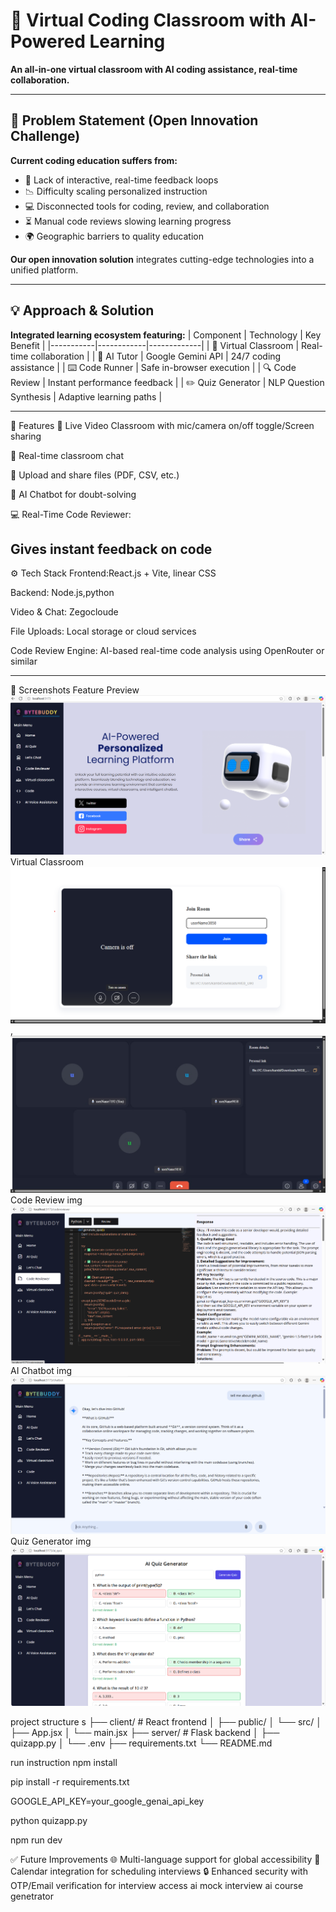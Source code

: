# 🚀 Virtual Coding Classroom with AI-Powered Learning

**An all-in-one virtual classroom with AI coding assistance, real-time collaboration.**

---

## 🎯 Problem Statement (Open Innovation Challenge)
**Current coding education suffers from:**
- 🚧 Lack of interactive, real-time feedback loops
- 📉 Difficulty scaling personalized instruction
- 💻 Disconnected tools for coding, review, and collaboration
- ⏳ Manual code reviews slowing learning progress
- 🌍 Geographic barriers to quality education

**Our open innovation solution** integrates cutting-edge technologies into a unified platform.

---

## 💡 Approach & Solution
**Integrated learning ecosystem featuring:**
| Component | Technology | Key Benefit |
|-----------|------------|-------------|
| 🏫 Virtual Classroom | Real-time collaboration |
| 🤖 AI Tutor | Google Gemini API | 24/7 coding assistance |
| ⌨️ Code Runner | Safe in-browser execution |
| 🔍 Code Review | Instant performance feedback |
| ✏️ Quiz Generator | NLP Question Synthesis | Adaptive learning paths |

---

🧩 Features
🎥 Live Video Classroom with mic/camera on/off toggle/Screen sharing 

💬 Real-time classroom chat

📁 Upload and share files (PDF, CSV, etc.)

🤖 AI Chatbot for doubt-solving

💻 Real-Time Code Reviewer:

Gives instant feedback on code
---

⚙️ Tech Stack
Frontend:React.js + Vite, linear CSS

Backend: Node.js,python

Video & Chat: Zegocloude

File Uploads: Local storage or cloud services


Code Review Engine: AI-based real-time code analysis using OpenRouter or similar

---

📸 Screenshots
Feature	Preview  ![image alt](https://github.com/Sidhhhh/AI_hackvortax/blob/main/Screenshot%202025-05-29%20114649.png?raw=true)
Virtual Classroom	![image alt](https://github.com/Sidhhhh/AI_hackvortax/blob/main/virtual%20classroom.png?raw=true) , ![image alt](https://github.com/Sidhhhh/AI_hackvortax/blob/main/vc1.jpg?raw=true) 
Code Review	img ![image alt](https://github.com/Sidhhhh/AI_hackvortax/blob/main/Screenshot%202025-05-29%20115233.png?raw=true)
AI Chatbot	img  ![image alt](https://github.com/Sidhhhh/AI_hackvortax/blob/main/Screenshot%202025-05-29%20115047.png?raw=true)
Quiz Generator	img ![img alt](https://github.com/Sidhhhh/AI_hackvortax/blob/main/Screenshot%202025-05-29%20114903.png?raw=true)

project structure s
├── client/ # React frontend
│ ├── public/
│ └── src/
│ ├── App.jsx
│ └── main.jsx
├── server/ # Flask backend
│ ├── quizapp.py
│ └── .env
├── requirements.txt
└── README.md

run instruction
 npm install

pip install -r requirements.txt

GOOGLE_API_KEY=your_google_genai_api_key

python quizapp.py

npm run dev


✅ Future Improvements
🌐 Multi-language support for global accessibility
📅 Calendar integration for scheduling interviews
🔒 Enhanced security with OTP/Email verification for interview access
ai mock interview
ai course genetrator 
